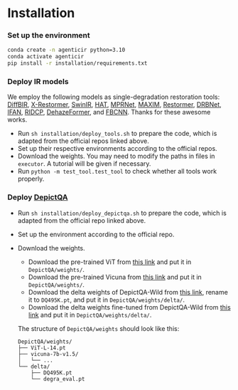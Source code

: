 # Installation

### Set up the environment

```bash
conda create -n agenticir python=3.10
conda activate agenticir
pip install -r installation/requirements.txt
```

### Deploy IR models

We employ the following models as single-degradation restoration tools: [DiffBIR](https://github.com/XPixelGroup/DiffBIR), [X-Restormer](https://github.com/Andrew0613/X-Restormer), [SwinIR](https://github.com/JingyunLiang/SwinIR), [HAT](https://github.com/XPixelGroup/HAT), [MPRNet](https://github.com/swz30/MPRNet), [MAXIM](https://github.com/google-research/maxim), [Restormer](https://github.com/swz30/Restormer), [DRBNet](https://github.com/lingyanruan/DRBNet), [IFAN](https://github.com/codeslake/IFAN), [RIDCP](https://github.com/RQ-Wu/RIDCP_dehazing), [DehazeFormer](https://github.com/IDKiro/DehazeFormer), and [FBCNN](https://github.com/jiaxi-jiang/FBCNN). Thanks for these awesome works.

+ Run `sh installation/deploy_tools.sh` to prepare the code, which is adapted from the official repos linked above.
+ Set up their respective environments according to the official repos.
+ Download the weights. You may need to modify the paths in files in `executor`. A tutorial will be given if necessary.
+ Run `python -m test_tool.test_tool` to check whether all tools work properly.

### Deploy [DepictQA](https://github.com/XPixelGroup/DepictQA)
+ Run `sh installation/deploy_depictqa.sh` to prepare the code, which is adapted from the official repo linked above.
+ Set up the environment according to the official repo.
+ Download the weights.
    + Download the pre-trained ViT from [this link](https://openaipublic.azureedge.net/clip/models/b8cca3fd41ae0c99ba7e8951adf17d267cdb84cd88be6f7c2e0eca1737a03836/ViT-L-14.pt) and put it in `DepictQA/weights/`.
    + Download the pre-trained Vicuna from [this link](https://huggingface.co/lmsys/vicuna-7b-v1.5/tree/main) and put it in `DepictQA/weights/`.
    + Download the delta weights of DepictQA-Wild from [this link](https://huggingface.co/zhiyuanyou/DepictQA2-DQ495K/tree/main), rename it to `DQ495K.pt`, and put it in `DepictQA/weights/delta/`.
    + Download the delta weights fine-tuned from DepictQA-Wild from [this link](https://drive.google.com/file/d/1o-PN1iXctWl62Tdb8fZs1eD1Ehv6HBMh/view?usp=drive_link) and put it in `DepictQA/weights/delta/`.

    The structure of `DepictQA/weights` should look like this:
    ```
    DepictQA/weights/
    ├── ViT-L-14.pt
    ├── vicuna-7b-v1.5/
    │   └── ...
    └── delta/
        ├── DQ495K.pt
        └── degra_eval.pt
    ```
